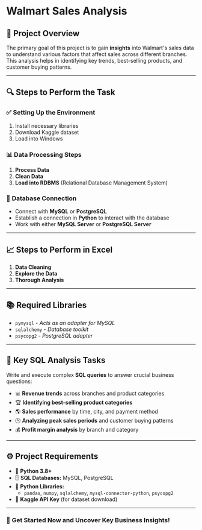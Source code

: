 # **Walmart Sales Analysis**

## 📌 **Project Overview**
The primary goal of this project is to gain **insights** into Walmart's sales data to understand various factors that affect sales across different branches. This analysis helps in identifying key trends, best-selling products, and customer buying patterns.

---
## 🔍 **Steps to Perform the Task**
### ✅ **Setting Up the Environment**
1. Install necessary libraries
2. Download Kaggle dataset
3. Load into Windows

### 📊 **Data Processing Steps**
1. **Process Data**
2. **Clean Data**
3. **Load into RDBMS** (Relational Database Management System)

### 🔗 **Database Connection**
- Connect with **MySQL** or **PostgreSQL**
- Establish a connection in **Python** to interact with the database
- Work with either **MySQL Server** or **PostgreSQL Server**

---
## 📈 **Steps to Perform in Excel**
1. **Data Cleaning**
2. **Explore the Data**
3. **Thorough Analysis**

---
## 📚 **Required Libraries**
- `pymysql` - *Acts as an adapter for MySQL*
- `sqlalchemy` - *Database toolkit*
- `psycopg2` - *PostgreSQL adapter*

---
## 📝 **Key SQL Analysis Tasks**
Write and execute complex **SQL queries** to answer crucial business questions:
- 📊 **Revenue trends** across branches and product categories
- 🏆 **Identifying best-selling product categories**
- 🌎 **Sales performance** by time, city, and payment method
- 🕒 **Analyzing peak sales periods** and customer buying patterns
- 💰 **Profit margin analysis** by branch and category

---
## ⚙️ **Project Requirements**
- 🐍 **Python 3.8+**
- 🗄️ **SQL Databases:** MySQL, PostgreSQL
- 🔧 **Python Libraries:**
  - `pandas`, `numpy`, `sqlalchemy`, `mysql-connector-python`, `psycopg2`
- 🔑 **Kaggle API Key** (for dataset download)

---
### 🚀 **Get Started Now and Uncover Key Business Insights!**

